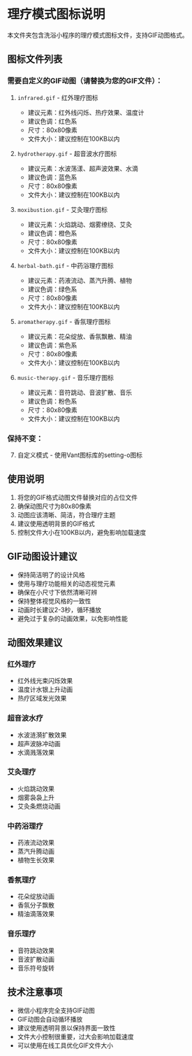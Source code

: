 # 理疗模式图标说明

本文件夹包含洗浴小程序的理疗模式图标文件，支持GIF动图格式。

## 图标文件列表

### 需要自定义的GIF动图（请替换为您的GIF文件）：
1. `infrared.gif` - 红外理疗图标
   - 建议元素：红外线闪烁、热疗效果、温度计
   - 建议色调：红色系
   - 尺寸：80x80像素
   - 文件大小：建议控制在100KB以内

2. `hydrotherapy.gif` - 超音波水疗图标
   - 建议元素：水波荡漾、超声波效果、水滴
   - 建议色调：蓝色系
   - 尺寸：80x80像素
   - 文件大小：建议控制在100KB以内

3. `moxibustion.gif` - 艾灸理疗图标
   - 建议元素：火焰跳动、烟雾缭绕、艾灸
   - 建议色调：橙色系
   - 尺寸：80x80像素
   - 文件大小：建议控制在100KB以内

4. `herbal-bath.gif` - 中药浴理疗图标
   - 建议元素：药液流动、蒸汽升腾、植物
   - 建议色调：绿色系
   - 尺寸：80x80像素
   - 文件大小：建议控制在100KB以内

5. `aromatherapy.gif` - 香氛理疗图标
   - 建议元素：花朵绽放、香氛飘散、精油
   - 建议色调：紫色系
   - 尺寸：80x80像素
   - 文件大小：建议控制在100KB以内

6. `music-therapy.gif` - 音乐理疗图标
   - 建议元素：音符跳动、音波扩散、音乐
   - 建议色调：粉色系
   - 尺寸：80x80像素
   - 文件大小：建议控制在100KB以内

### 保持不变：
7. 自定义模式 - 使用Vant图标库的setting-o图标

## 使用说明

1. 将您的GIF格式动图文件替换对应的占位文件
2. 确保动图尺寸为80x80像素
3. 动图应该清晰、简洁，符合理疗主题
4. 建议使用透明背景的GIF格式
5. 控制文件大小在100KB以内，避免影响加载速度

## GIF动图设计建议

- 保持简洁明了的设计风格
- 使用与理疗功能相关的动态视觉元素
- 确保在小尺寸下依然清晰可辨
- 保持整体视觉风格的一致性
- 动画时长建议2-3秒，循环播放
- 避免过于复杂的动画效果，以免影响性能

## 动图效果建议

### 红外理疗
- 红外线光束闪烁效果
- 温度计水银上升动画
- 热疗区域发光效果

### 超音波水疗
- 水波涟漪扩散效果
- 超声波脉冲动画
- 水滴溅落效果

### 艾灸理疗
- 火焰跳动效果
- 烟雾袅袅上升
- 艾灸条燃烧动画

### 中药浴理疗
- 药液流动效果
- 蒸汽升腾动画
- 植物生长效果

### 香氛理疗
- 花朵绽放动画
- 香氛分子飘散
- 精油滴落效果

### 音乐理疗
- 音符跳动效果
- 音波扩散动画
- 音乐符号旋转

## 技术注意事项

- 微信小程序完全支持GIF动图
- GIF动图会自动循环播放
- 建议使用透明背景以保持界面一致性
- 文件大小控制很重要，过大会影响加载速度
- 可以使用在线工具优化GIF文件大小 
